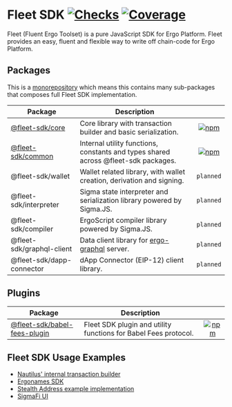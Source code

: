 # Fleet SDK [![Checks](https://badgen.net/github/checks/fleet-sdk/fleet/master)](https://github.com/fleet-sdk/fleet/actions) [![Coverage](https://codecov.io/gh/fleet-sdk/fleet/branch/master/graph/badge.svg)](https://app.codecov.io/gh/fleet-sdk/fleet)

Fleet (Fluent Ergo Toolset) is a pure JavaScript SDK for Ergo Platform. Fleet provides an easy, fluent and flexible way to write off chain-code for Ergo Platform.

## Packages

This is a [monorepository](https://monorepo.tools/) which means this contains many sub-packages that composes full Fleet SDK implementation.

| Package                               | Description                                                                                  |                                                                                                       |
| ------------------------------------- | -------------------------------------------------------------------------------------------- | :---------------------------------------------------------------------------------------------------: |
| [@fleet-sdk/core](/packages/core/)    | Core library with transaction builder and basic serialization.                               |   [![npm](https://badgen.net/npm/v/@fleet-sdk/core)](https://www.npmjs.com/package/@fleet-sdk/core)   |
| [@fleet-sdk/common](/packages/common) | Internal utility functions, constants and types shared across @fleet-sdk packages.           | [![npm](https://badgen.net/npm/v/@fleet-sdk/common)](https://www.npmjs.com/package/@fleet-sdk/common) |
| @fleet-sdk/wallet                     | Wallet related library, with wallet creation, derivation and signing.                        |                                               `planned`                                               |
| @fleet-sdk/interpreter                | Sigma state interpreter and serialization library powered by Sigma.JS.                       |                                               `planned`                                               |
| @fleet-sdk/compiler                   | ErgoScript compiler library powered by Sigma.JS.                                             |                                               `planned`                                               |
| @fleet-sdk/graphql-client             | Data client library for [ergo-graphql](https://github.com/capt-nemo429/ergo-graphql) server. |                                               `planned`                                               |
| @fleet-sdk/dapp-connector             | dApp Connector (EIP-12) client library.                                                      |                                               `planned`                                               |

## Plugins

| Package                                              | Description                                                     |                                                                                                                             |
| ---------------------------------------------------- | --------------------------------------------------------------- | :-------------------------------------------------------------------------------------------------------------------------: |
| [@fleet-sdk/babel-fees-plugin](/plugins/babel-fees/) | Fleet SDK plugin and utility functions for Babel Fees protocol. | [![npm](https://badgen.net/npm/v/@fleet-sdk/babel-fees-plugin)](https://www.npmjs.com/package/@fleet-sdk/babel-fees-plugin) |

## Fleet SDK Usage Examples

- [Nautilus' internal transaction builder](https://github.com/capt-nemo429/nautilus-wallet/blob/master/src/api/ergo/transaction/txBuilder.ts#L95)
- [Ergonames SDK](https://github.com/ergonames/sdk/blob/master/tx-lib/index.js)
- [Stealth Address example implementation](https://github.com/ross-weir/ergo-stealth-address-example)
- [SigmaFi UI](https://github.com/capt-nemo429/sigmafi-ui)
